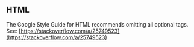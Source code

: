 ## HTML

The Google Style Guide for HTML recommends omitting all optional tags. 
See: [https://stackoverflow.com/a/25749523](https://stackoverflow.com/a/25749523)
